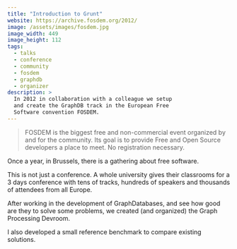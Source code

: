 ```yaml
---
title: "Introduction to Grunt"
website: https://archive.fosdem.org/2012/
image: /assets/images/fosdem.jpg
image_width: 449
image_height: 112
tags:
  - talks
  - conference
  - community
  - fosdem
  - graphdb
  - organizer
description: > 
  In 2012 in collaboration with a colleague we setup
  and create the GraphDB track in the European Free 
  Software convention FOSDEM.
---
```


> FOSDEM is the biggest free and non-commercial event organized by and for the community. Its goal is to provide Free and Open Source developers a place to meet. No registration necessary.


Once a year, in Brussels, there is a gathering about 
free software. 

This is not just a conference. A whole university gives
their classrooms for a 3 days conference with tens of tracks, hundreds of speakers and thousands of attendees from all Europe.

After working in the development of GraphDatabases, and see how good are they to solve some problems, we created (and organized) the Graph Processing Devroom. 

I also developed a small reference benchmark to compare existing solutions.
